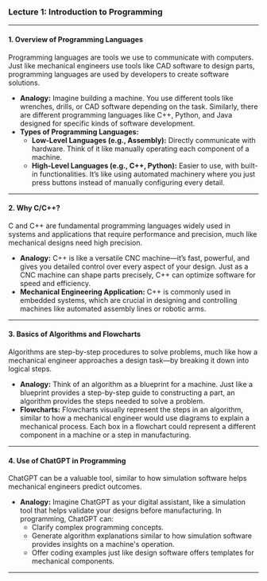 ### Lecture 1: Introduction to Programming

---

#### 1. **Overview of Programming Languages**
Programming languages are tools we use to communicate with computers. Just like mechanical engineers use tools like CAD software to design parts, programming languages are used by developers to create software solutions.

- **Analogy:** Imagine building a machine. You use different tools like wrenches, drills, or CAD software depending on the task. Similarly, there are different programming languages like C++, Python, and Java designed for specific kinds of software development.
- **Types of Programming Languages:** 
  - **Low-Level Languages (e.g., Assembly):** Directly communicate with hardware. Think of it like manually operating each component of a machine.
  - **High-Level Languages (e.g., C++, Python):** Easier to use, with built-in functionalities. It’s like using automated machinery where you just press buttons instead of manually configuring every detail.

---

#### 2. **Why C/C++?**
C and C++ are fundamental programming languages widely used in systems and applications that require performance and precision, much like mechanical designs need high precision.

- **Analogy:** C++ is like a versatile CNC machine—it’s fast, powerful, and gives you detailed control over every aspect of your design. Just as a CNC machine can shape parts precisely, C++ can optimize software for speed and efficiency.
- **Mechanical Engineering Application:** C++ is commonly used in embedded systems, which are crucial in designing and controlling machines like automated assembly lines or robotic arms.

---

#### 3. **Basics of Algorithms and Flowcharts**
Algorithms are step-by-step procedures to solve problems, much like how a mechanical engineer approaches a design task—by breaking it down into logical steps.

- **Analogy:** Think of an algorithm as a blueprint for a machine. Just like a blueprint provides a step-by-step guide to constructing a part, an algorithm provides the steps needed to solve a problem.
- **Flowcharts:** Flowcharts visually represent the steps in an algorithm, similar to how a mechanical engineer would use diagrams to explain a mechanical process. Each box in a flowchart could represent a different component in a machine or a step in manufacturing.

---

#### 4. **Use of ChatGPT in Programming**
ChatGPT can be a valuable tool, similar to how simulation software helps mechanical engineers predict outcomes.

- **Analogy:** Imagine ChatGPT as your digital assistant, like a simulation tool that helps validate your designs before manufacturing. In programming, ChatGPT can:
  - Clarify complex programming concepts.
  - Generate algorithm explanations similar to how simulation software provides insights on a machine's operation.
  - Offer coding examples just like design software offers templates for mechanical components.

---